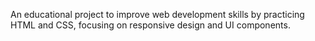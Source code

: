 An educational project to improve web development skills by practicing HTML and CSS, focusing on responsive design and UI components.
